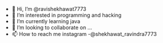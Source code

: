 - 👋 Hi, I’m @ravishekhawat7773
- 👀 I’m interested in programming and hacking
- 🌱 I’m currently learning java
- 💞️ I’m looking to collaborate on ...
- 📫 How to reach me instagram -@shekhawat_ravindra7773

<!---
ravishekhawat7773/ravishekhawat7773 is a ✨ special ✨ repository because its `README.md` (this file) appears on your GitHub profile.
You can click the Preview link to take a look at your changes.
--->
